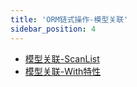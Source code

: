 ```yaml
---
title: 'ORM链式操作-模型关联'
sidebar_position: 4
---
```


- [模型关联-ScanList](output/goframe-v1.15-md/核心组件/数据库ORM/ORM链式操作-重点/ORM链式操作-模型关联/模型关联-ScanList)
- [模型关联-With特性](output/goframe-v1.15-md/核心组件/数据库ORM/ORM链式操作-重点/ORM链式操作-模型关联/模型关联-With特性)